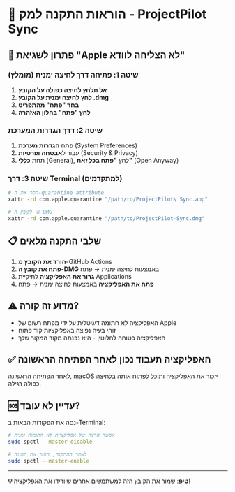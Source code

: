 # 🍎 הוראות התקנה למק - ProjectPilot Sync

## 🚨 פתרון לשגיאת "Apple לא הצליחה לוודא"

### שיטה 1: פתיחה דרך לחיצה ימנית (מומלץ)
1. **אל תלחץ לחיצה כפולה על הקובץ**
2. **לחץ לחיצה ימנית על הקובץ .dmg**
3. **בחר "פתח" מהתפריט**
4. **לחץ "פתח" בחלון האזהרה**

### שיטה 2: דרך הגדרות המערכת
1. פתח **הגדרות מערכת** (System Preferences)
2. עבור ל**אבטחה ופרטיות** (Security & Privacy)
3. תחת **כללי** (General), לחץ **"פתח בכל זאת"** (Open Anyway)

### שיטה 3: דרך Terminal (למתקדמים)
```bash
# הסר את ה-quarantine attribute
xattr -rd com.apple.quarantine "/path/to/ProjectPilot\ Sync.app"

# או לקובץ ה-DMG
xattr -rd com.apple.quarantine "/path/to/ProjectPilot-Sync.dmg"
```

## 📋 שלבי התקנה מלאים

1. **הורד את הקובץ** מ-GitHub Actions
2. **פתח את קובץ ה-DMG** באמצעות לחיצה ימנית → פתח
3. **גרור את האפליקציה** לתיקיית Applications
4. **פתח את האפליקציה** באמצעות לחיצה ימנית → פתח

## ⚠️ מדוע זה קורה?

- האפליקציה לא חתומה דיגיטלית על ידי מפתח רשום של Apple
- זוהי בעיה נפוצה באפליקציות קוד פתוח
- האפליקציה בטוחה לחלוטין - היא נבנתה מקוד המקור שלך

## ✅ האפליקציה תעבוד נכון לאחר הפתיחה הראשונה

לאחר הפתיחה הראשונה, macOS יזכור את האפליקציה ותוכל לפתוח אותה בלחיצה כפולה רגילה.

## 🆘 עדיין לא עובד?

נסה את הפקודות הבאות ב-Terminal:
```bash
# אפשר הרצה של אפליקציות לא חתומות זמנית
sudo spctl --master-disable

# לאחר ההתקנה, החזר את ההגנה
sudo spctl --master-enable
```

---
**💡 טיפ**: שמור את הקובץ הזה למשתמשים אחרים שיורידו את האפליקציה!
